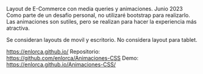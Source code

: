 Layout de E-Commerce con media queries y animaciones. Junio 2023
Como parte de un desafio personal, no utilizaré bootstrap para realizarlo.
Las animaciones son sutiles, pero se realizan para hacer la experiencia más atractiva.

Se consideran layouts de movil y escritorio. No considera layout para tablet.

https://enlorca.github.io/
Repositorio: https://github.com/enlorca/Animaciones-CSS
Demo: https://enlorca.github.io/Animaciones-CSS/